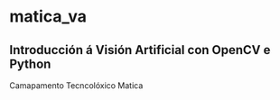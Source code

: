 # matica_va
## Introducción á Visión Artificial con OpenCV e Python
Camapamento Tecncolóxico Matica
